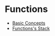 # Functions

* [Basic Concepts](https://github.com/robsonoduarte/learn-go/blob/master/go-curse/functions/basics/basics.go)
* [Functions's Stack](https://github.com/robsonoduarte/learn-go/blob/master/go-curse/functions/stack/stack.go)

